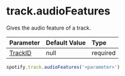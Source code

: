 # track.audioFeatures
Gives the audio feature of a track.

|Parameter|Default Value|Type|
|:--|:--|:--|
|[TrackID](track/parameters/trackid)|null|required|

```js
spotify.track.audioFeatures('<parameter>')
```